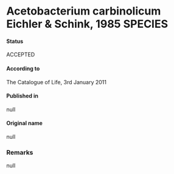 # Acetobacterium carbinolicum Eichler & Schink, 1985 SPECIES

#### Status
ACCEPTED

#### According to
The Catalogue of Life, 3rd January 2011

#### Published in
null

#### Original name
null

### Remarks
null